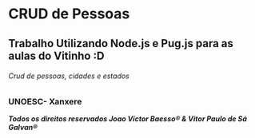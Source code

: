 <h1> CRUD de Pessoas</h1>

<h2>Trabalho Utilizando Node.js e Pug.js para as aulas do Vitinho :D</h2>

<h6>Crud de pessoas, cidades e estados</h6>

<h3>UNOESC- Xanxere</h3>

***Todos os direitos reservados Joao Victor Baesso® & Vitor Paulo de Sá Galvan®***



